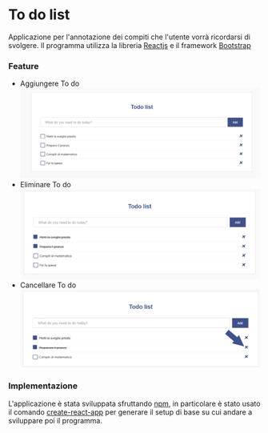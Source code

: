 # To do list
Applicazione per l'annotazione dei compiti che l'utente vorrà ricordarsi di svolgere.
Il programma utilizza la libreria [Reactjs](https://reactjs.org/) e il framework [Bootstrap](https://getbootstrap.com/)
### Feature
- Aggiungere To do
![](https://github.com/Gianluca-Consiglio/to-do-list/blob/master/img/img1.png)
- Eliminare To do
![](https://github.com/Gianluca-Consiglio/to-do-list/blob/master/img/img2.png)
- Cancellare To do
![](https://github.com/Gianluca-Consiglio/to-do-list/blob/master/img/img3.png)

### Implementazione
L'applicazione è stata sviluppata sfruttando [npm](https://www.npmjs.com/), in particolare è stato usato il comando [create-react-app](https://www.npmjs.com/package/create-react-app) per generare il setup di base su cui andare a sviluppare poi il programma.
